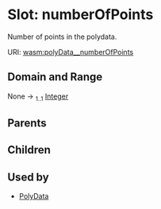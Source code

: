 
# Slot: numberOfPoints

Number of points in the polydata.

URI: [wasm:polyData__numberOfPoints](https://w3id.org/itk/wasmpolyData__numberOfPoints)


## Domain and Range

None &#8594;  <sub>1..1</sub> [Integer](types/Integer.md)

## Parents


## Children


## Used by

 * [PolyData](PolyData.md)
